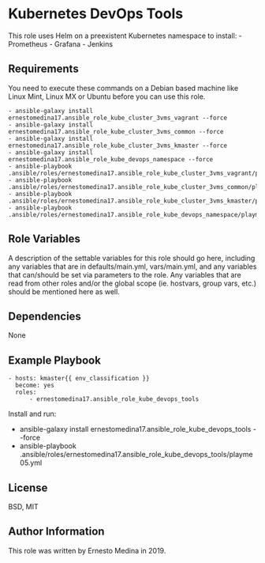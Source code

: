 Kubernetes DevOps Tools
=========

This role uses Helm on a preexistent Kubernetes namespace to install:
	- Prometheus
	- Grafana
	- Jenkins

Requirements
------------

You need to execute these commands on a Debian based machine like Linux Mint, Linux MX or Ubuntu before you can use this role.

	- ansible-galaxy install ernestomedina17.ansible_role_kube_cluster_3vms_vagrant --force
	- ansible-galaxy install ernestomedina17.ansible_role_kube_cluster_3vms_common --force
	- ansible-galaxy install ernestomedina17.ansible_role_kube_cluster_3vms_kmaster --force
	- ansible-galaxy install ernestomedina17.ansible_role_kube_devops_namespace --force
	- ansible-playbook .ansible/roles/ernestomedina17.ansible_role_kube_cluster_3vms_vagrant/playme01.yml
	- ansible-playbook .ansible/roles/ernestomedina17.ansible_role_kube_cluster_3vms_common/playme02.yml
	- ansible-playbook .ansible/roles/ernestomedina17.ansible_role_kube_cluster_3vms_kmaster/playme03.yml
	- ansible-playbook .ansible/roles/ernestomedina17.ansible_role_kube_devops_namespace/playme04.yml


Role Variables
--------------

A description of the settable variables for this role should go here, including any variables that are in defaults/main.yml, vars/main.yml, and any variables that can/should be set via parameters to the role. Any variables that are read from other roles and/or the global scope (ie. hostvars, group vars, etc.) should be mentioned here as well.

Dependencies
------------

None

Example Playbook
----------------

	- hosts: kmaster{{ env_classification }}
  	  become: yes
  	  roles:
     	  - ernestomedina17.ansible_role_kube_devops_tools

Install and run: 
- ansible-galaxy install ernestomedina17.ansible_role_kube_devops_tools --force
- ansible-playbook .ansible/roles/ernestomedina17.ansible_role_kube_devops_tools/playme05.yml

License
-------

BSD, MIT

Author Information
------------------

This role was written by Ernesto Medina in 2019.

